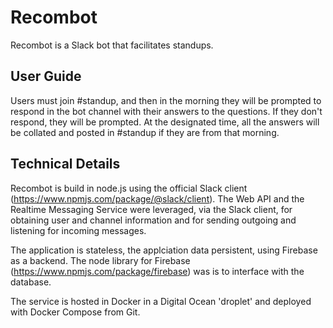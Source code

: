 # Recombot

Recombot is a Slack bot that facilitates standups.

## User Guide
Users must join #standup, and then in the morning they will be prompted to respond in the bot channel with their answers to the questions. If they don't respond, they will be prompted. At the designated time, all the answers will be collated and posted in #standup if they are from that morning.

## Technical Details

Recombot is build in node.js using the official Slack client (https://www.npmjs.com/package/@slack/client).
The Web API and the Realtime Messaging Service were leveraged, via the Slack client, for obtaining user and channel information and for sending outgoing and listening for incoming messages. 

The application is stateless, the applciation data persistent, using Firebase as a backend. The node library for Firebase (https://www.npmjs.com/package/firebase) was is to interface with the database.

The service is hosted in Docker in a Digital Ocean 'droplet' and deployed with Docker Compose from Git. 
